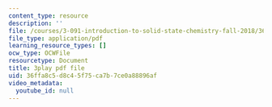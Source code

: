 ```yaml
---
content_type: resource
description: ''
file: /courses/3-091-introduction-to-solid-state-chemistry-fall-2018/36ffa8c5d8c45f75ca7b7ce0a88896af_4EcVts56MCU.pdf
file_type: application/pdf
learning_resource_types: []
ocw_type: OCWFile
resourcetype: Document
title: 3play pdf file
uid: 36ffa8c5-d8c4-5f75-ca7b-7ce0a88896af
video_metadata:
  youtube_id: null
---
```

